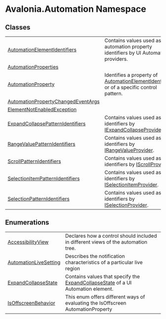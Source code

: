 # Avalonia.Automation Namespace






## Classes
<table>
<tr>
<td><a href="T_Avalonia_Automation_AutomationElementIdentifiers">AutomationElementIdentifiers</a></td>
<td>Contains values used as automation property identifiers by UI Automation providers.</td>
</tr>
<tr>
<td><a href="T_Avalonia_Automation_AutomationProperties">AutomationProperties</a></td>
<td> </td>
</tr>
<tr>
<td><a href="T_Avalonia_Automation_AutomationProperty">AutomationProperty</a></td>
<td>Identifies a property of <a href="T_Avalonia_Automation_AutomationElementIdentifiers">AutomationElementIdentifiers</a> or of a specific control pattern.</td>
</tr>
<tr>
<td><a href="T_Avalonia_Automation_AutomationPropertyChangedEventArgs">AutomationPropertyChangedEventArgs</a></td>
<td> </td>
</tr>
<tr>
<td><a href="T_Avalonia_Automation_ElementNotEnabledException">ElementNotEnabledException</a></td>
<td> </td>
</tr>
<tr>
<td><a href="T_Avalonia_Automation_ExpandCollapsePatternIdentifiers">ExpandCollapsePatternIdentifiers</a></td>
<td>Contains values used as identifiers by <a href="T_Avalonia_Automation_Provider_IExpandCollapseProvider">IExpandCollapseProvider</a>.</td>
</tr>
<tr>
<td><a href="T_Avalonia_Automation_RangeValuePatternIdentifiers">RangeValuePatternIdentifiers</a></td>
<td>Contains values used as identifiers by <a href="T_Avalonia_Automation_Provider_IRangeValueProvider">IRangeValueProvider</a>.</td>
</tr>
<tr>
<td><a href="T_Avalonia_Automation_ScrollPatternIdentifiers">ScrollPatternIdentifiers</a></td>
<td>Contains values used as identifiers by <a href="T_Avalonia_Automation_Provider_IScrollProvider">IScrollProvider</a>.</td>
</tr>
<tr>
<td><a href="T_Avalonia_Automation_SelectionItemPatternIdentifiers">SelectionItemPatternIdentifiers</a></td>
<td>Contains values used as identifiers by <a href="T_Avalonia_Automation_Provider_ISelectionItemProvider">ISelectionItemProvider</a>.</td>
</tr>
<tr>
<td><a href="T_Avalonia_Automation_SelectionPatternIdentifiers">SelectionPatternIdentifiers</a></td>
<td>Contains values used as identifiers by <a href="T_Avalonia_Automation_Provider_ISelectionProvider">ISelectionProvider</a>.</td>
</tr>
</table>

## Enumerations
<table>
<tr>
<td><a href="T_Avalonia_Automation_AccessibilityView">AccessibilityView</a></td>
<td>Declares how a control should included in different views of the automation tree.</td>
</tr>
<tr>
<td><a href="T_Avalonia_Automation_AutomationLiveSetting">AutomationLiveSetting</a></td>
<td>Describes the notification characteristics of a particular live region</td>
</tr>
<tr>
<td><a href="T_Avalonia_Automation_ExpandCollapseState">ExpandCollapseState</a></td>
<td>Contains values that specify the <a href="T_Avalonia_Automation_ExpandCollapseState">ExpandCollapseState</a> of a UI Automation element.</td>
</tr>
<tr>
<td><a href="T_Avalonia_Automation_IsOffscreenBehavior">IsOffscreenBehavior</a></td>
<td>This enum offers different ways of evaluating the IsOffscreen AutomationProperty</td>
</tr>
</table>